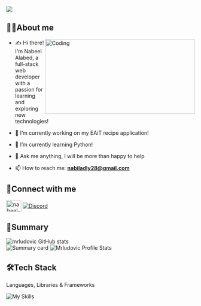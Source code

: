 <img src="https://user-images.githubusercontent.com/102895718/235372419-3351a566-9852-4037-8e96-edd7d9f3b099.gif">

<h2>👨‍💻About me</h2>

<img align="right" alt="Coding" width="400" height="200" src="https://user-images.githubusercontent.com/102895718/235562252-83b1c16d-c59d-4b89-b503-d008c199e9e0.gif">

- ✍ Hi there! I'm Nabeel Alabed, a full-stack web developer with a passion for learning and exploring new technologies!

- 🔭 I’m currently working on my EAiT recipe application!

- 🌱 I’m currently learning Python!

- 💬 Ask me anything, I will be more than happy to help
  
- 📫 How to reach me: **nabiladly28@gmail.com**

<h2>👋Connect with me</h2>

<p align="left">
  <a href="https://linkedin.com/in/nabeel-alabed" target="blank"><img align="center" src="https://raw.githubusercontent.com/rahuldkjain/github-profile-readme-generator/master/src/images/icons/Social/linked-in-alt.svg" alt="nabeel-alabed" height="30" width="40" /></a>
  <a href="https://discordapp.com/users/mrludovic#1040"><img align="center" src="https://skillicons.dev/icons?i=discord" alt="Discord" /></a>
</p>



<h2>📝Summary</h2>

![mrludovic GitHub stats](https://github-profile-summary-cards.vercel.app/api/cards/profile-details?username=mrludovicc&theme=github_dark)
<br/>
![Summary card](http://github-profile-summary-cards.vercel.app/api/cards/repos-per-language?username=mrludovicc&theme=github_dark)
![Mrludovic Profile Stats](http://github-profile-summary-cards.vercel.app/api/cards/stats?username=mrludovicc&theme=github_dark)
<br/>

<h2>🛠Tech Stack</h2>

Languages, Libraries & Frameworks

![My Skills](https://skillicons.dev/icons?i=js,nodejs,react,ruby,rails,jquery,html,css,postgres,react,express,space,bootstrap,sass,materialui,netlify,space,space,git,github,jest,space,space,space,vscode,stackoverflow,space,space,space,space,regex&perline=6)

